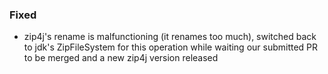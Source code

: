 ### Fixed
- zip4j's rename is malfunctioning (it renames too much), switched back to jdk's ZipFileSystem for this operation while waiting our submitted PR to be merged and a new zip4j version released
